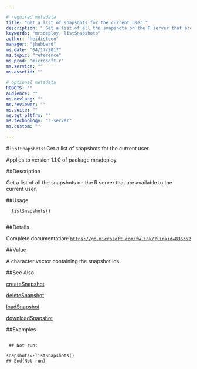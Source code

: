 ```yaml
--- 
 
# required metadata 
title: "Get a list of snapshots for the current user." 
description: " Get a list of all the snapshots on the R server that are available to the current user. " 
keywords: "mrsdeploy, listSnapshots" 
author: "heidisteen" 
manager: "jhubbard" 
ms.date: "04/17/2017" 
ms.topic: "reference" 
ms.prod: "microsoft-r" 
ms.service: "" 
ms.assetid: "" 
 
# optional metadata 
ROBOTS: "" 
audience: "" 
ms.devlang: "" 
ms.reviewer: "" 
ms.suite: "" 
ms.tgt_pltfrm: "" 
ms.technology: "r-server" 
ms.custom: "" 
 
--- 
```

 
 
 
 
 #`listSnapshots`: Get a list of snapshots for the current user.

 Applies to version 1.1.0 of package mrsdeploy.
 
 ##Description
 
Get a list of all the snapshots on the R server that are available to the current user.
 
 
 ##Usage

```   
  listSnapshots()
 
```
 
 ##Details
 
Complete documentation: [`https://go.microsoft.com/fwlink/?linkid=836352`](https://go.microsoft.com/fwlink/?linkid=836352)

 
 
 ##Value
 
A character vector containing the snapshot ids.
 
 ##See Also
 
[createSnapshot](../../r-reference/mrsdeploy/createsnapshot.md)

[deleteSnapshot](../../r-reference/mrsdeploy/deletesnapshot.md)

[loadSnapshot](loadSnapshot.md)

[downloadSnapshot](../../r-reference/mrsdeploy/downloadsnapshot.md)
   
 ##Examples

 ```
   
  ## Not run:
 
snapshots<-listSnapshots()
 ## End(Not run) 
  
 
```
 
 
